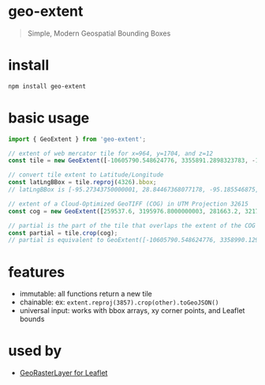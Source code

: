 # geo-extent
> Simple, Modern Geospatial Bounding Boxes

# install
```bash
npm install geo-extent
```

# basic usage
```js
import { GeoExtent } from 'geo-extent';

// extent of web mercator tile for x=964, y=1704, and z=12
const tile = new GeoExtent([-10605790.548624776, 3355891.2898323783, -10596006.609004272, 3365675.2294528796], { srs: 3857 });

// convert tile extent to Latitude/Longitude
const latLngBBox = tile.reproj(4326).bbox;
// latLngBBox is [-95.27343750000001, 28.84467368077178, -95.185546875, 28.921631282421277]

// extent of a Cloud-Optimized GeoTIFF (COG) in UTM Projection 32615
const cog = new GeoExtent([259537.6, 3195976.8000000003, 281663.2, 3217617.6], { srs: 32615 });

// partial is the part of the tile that overlaps the extent of the COG
const partial = tile.crop(cog);
// partial is equivalent to GeoExtent([-10605790.548624776, 3358990.12945602, -10601914.152717294, 3365675.2294528796], 3857);
```

# features
- immutable: all functions return a new tile
- chainable: ex: `extent.reproj(3857).crop(other).toGeoJSON()`
- universal input: works with bbox arrays, xy corner points, and Leaflet bounds

# used by 
- [GeoRasterLayer for Leaflet](https://github.com/GeoTIFF/georaster-layer-for-leaflet)
 